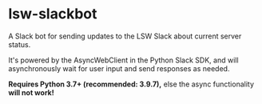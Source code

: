 # lsw-slackbot
A Slack bot for sending updates to the LSW Slack about current server status.

It's powered by the AsyncWebClient in the Python Slack SDK, and will asynchronously wait for user input and send responses as needed.

**Requires Python 3.7+ (recommended: 3.9.7),** else the async functionality **will not work!**

